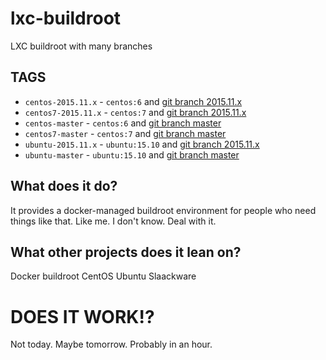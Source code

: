 # lxc-buildroot
LXC buildroot with many branches

## TAGS
* `centos-2015.11.x` - `centos:6` and [git branch 2015.11.x]
* `centos7-2015.11.x` - `centos:7` and [git branch 2015.11.x]
* `centos-master` - `centos:6` and [git branch master]
* `centos7-master` - `centos:7` and [git branch master]
* `ubuntu-2015.11.x` - `ubuntu:15.10` and [git branch 2015.11.x]
* `ubuntu-master` - `ubuntu:15.10` and [git branch master]

## What does it do?
It provides a docker-managed buildroot environment for people who need things like that. Like me. I don't know. Deal with it.

## What other projects does it lean on?
Docker
buildroot
CentOS
Ubuntu
Slaackware

# DOES IT WORK!?
Not today. Maybe tomorrow. Probably in an hour.

[git branch 2015.11.x]:https://git.busybox.net/buildroot/log/?h=2015.11.x
[git branch master]:https://git.busybox.net/buildroot/log/
